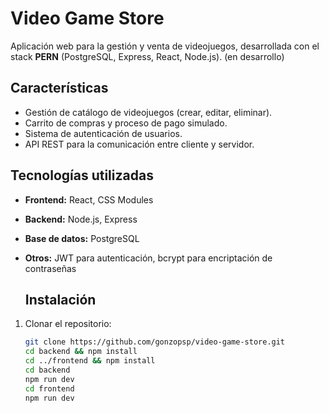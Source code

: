 # Video Game Store 

Aplicación web para la gestión y venta de videojuegos, desarrollada con el stack **PERN** (PostgreSQL, Express, React, Node.js).
(en desarrollo)

##  Características
- Gestión de catálogo de videojuegos (crear, editar, eliminar).
- Carrito de compras y proceso de pago simulado.
- Sistema de autenticación de usuarios.
- API REST para la comunicación entre cliente y servidor.

##  Tecnologías utilizadas
- **Frontend:** React, CSS Modules
- **Backend:** Node.js, Express
- **Base de datos:** PostgreSQL
- **Otros:** JWT para autenticación, bcrypt para encriptación de contraseñas

  ##  Instalación
1. Clonar el repositorio:
   ```bash
   git clone https://github.com/gonzopsp/video-game-store.git
   cd backend && npm install
   cd ../frontend && npm install
   cd backend
   npm run dev
   cd frontend
   npm run dev
